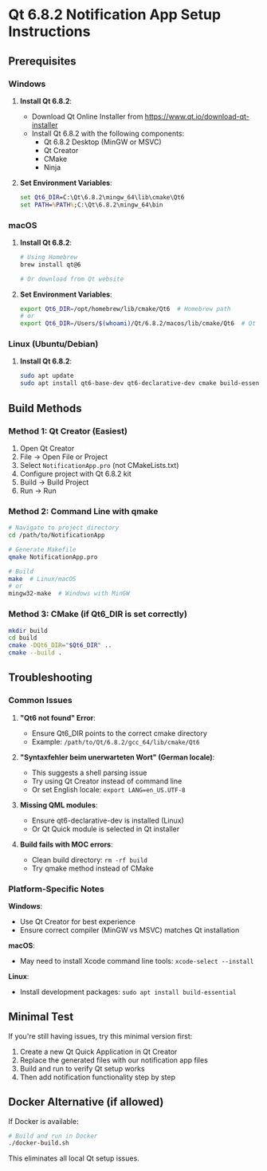 # Qt 6.8.2 Notification App Setup Instructions

## Prerequisites

### Windows
1. **Install Qt 6.8.2**:
   - Download Qt Online Installer from https://www.qt.io/download-qt-installer
   - Install Qt 6.8.2 with the following components:
     - Qt 6.8.2 Desktop (MinGW or MSVC)
     - Qt Creator
     - CMake
     - Ninja

2. **Set Environment Variables**:
   ```cmd
   set Qt6_DIR=C:\Qt\6.8.2\mingw_64\lib\cmake\Qt6
   set PATH=%PATH%;C:\Qt\6.8.2\mingw_64\bin
   ```

### macOS
1. **Install Qt 6.8.2**:
   ```bash
   # Using Homebrew
   brew install qt@6
   
   # Or download from Qt website
   ```

2. **Set Environment Variables**:
   ```bash
   export Qt6_DIR=/opt/homebrew/lib/cmake/Qt6  # Homebrew path
   # or
   export Qt6_DIR=/Users/$(whoami)/Qt/6.8.2/macos/lib/cmake/Qt6  # Qt installer path
   ```

### Linux (Ubuntu/Debian)
1. **Install Qt 6.8.2**:
   ```bash
   sudo apt update
   sudo apt install qt6-base-dev qt6-declarative-dev cmake build-essential
   ```

## Build Methods

### Method 1: Qt Creator (Easiest)
1. Open Qt Creator
2. File → Open File or Project
3. Select `NotificationApp.pro` (not CMakeLists.txt)
4. Configure project with Qt 6.8.2 kit
5. Build → Build Project
6. Run → Run

### Method 2: Command Line with qmake
```bash
# Navigate to project directory
cd /path/to/NotificationApp

# Generate Makefile
qmake NotificationApp.pro

# Build
make  # Linux/macOS
# or
mingw32-make  # Windows with MinGW
```

### Method 3: CMake (if Qt6_DIR is set correctly)
```bash
mkdir build
cd build
cmake -DQt6_DIR="$Qt6_DIR" ..
cmake --build .
```

## Troubleshooting

### Common Issues

1. **"Qt6 not found" Error**:
   - Ensure Qt6_DIR points to the correct cmake directory
   - Example: `/path/to/Qt/6.8.2/gcc_64/lib/cmake/Qt6`

2. **"Syntaxfehler beim unerwarteten Wort" (German locale)**:
   - This suggests a shell parsing issue
   - Try using Qt Creator instead of command line
   - Or set English locale: `export LANG=en_US.UTF-8`

3. **Missing QML modules**:
   - Ensure qt6-declarative-dev is installed (Linux)
   - Or Qt Quick module is selected in Qt installer

4. **Build fails with MOC errors**:
   - Clean build directory: `rm -rf build`
   - Try qmake method instead of CMake

### Platform-Specific Notes

**Windows**:
- Use Qt Creator for best experience
- Ensure correct compiler (MinGW vs MSVC) matches Qt installation

**macOS**:
- May need to install Xcode command line tools: `xcode-select --install`

**Linux**:
- Install development packages: `sudo apt install build-essential`

## Minimal Test

If you're still having issues, try this minimal version first:

1. Create a new Qt Quick Application in Qt Creator
2. Replace the generated files with our notification app files
3. Build and run to verify Qt setup works
4. Then add notification functionality step by step

## Docker Alternative (if allowed)

If Docker is available:
```bash
# Build and run in Docker
./docker-build.sh
```

This eliminates all local Qt setup issues.